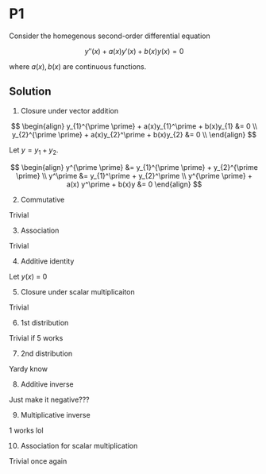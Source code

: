# P1

Consider the homegenous second-order differential equation

$$
y''(x) + a(x)y'(x) + b(x)y(x) = 0
$$

where $a(x), b(x)$ are continuous functions.

## Solution

1. Closure under vector addition

$$
\begin{align}
y_{1}^{\prime \prime} + a(x)y_{1}^\prime + b(x)y_{1} &= 0 \\
y_{2}^{\prime \prime} + a(x)y_{2}^\prime + b(x)y_{2} &= 0 \\
\end{align}
$$

Let $y = y_{1} + y_{2}$.

$$
\begin{align}
y^{\prime \prime} &= y_{1}^{\prime \prime} + y_{2}^{\prime \prime} \\
y^\prime &= y_{1}^\prime + y_{2}^\prime \\
y^{\prime \prime} + a(x) y^\prime + b(x)y &= 0
\end{align}
$$

2. Commutative

Trivial

3. Association

Trivial

4. Additive identity

Let $y(x)$ = 0


5. Closure under scalar multiplicaiton

Trivial

6. 1st distribution

Trivial if 5 works

7. 2nd distribution

Yardy know

8. Additive inverse

Just make it negative???

9. Multiplicative inverse

1 works lol

10. Association for scalar multiplication

Trivial once again